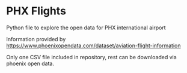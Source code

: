 # PHX Flights
Python file to explore the open data for PHX international airport

Information provided by
https://www.phoenixopendata.com/dataset/aviation-flight-information

Only one CSV file included in repository, rest can be downloaded via phoenix open data.

